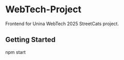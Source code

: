 # WebTech-Project

Frontend for Unina WebTech 2025 StreetCats project.

## Getting Started

npm start